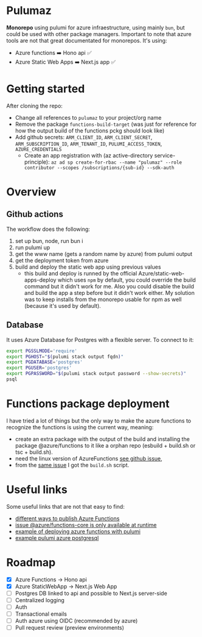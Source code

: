 # Pulumaz

**Monorepo** using pulumi for azure infraestructure, using mainly `bun`, but could be used with other package managers. Important to note that
azure tools are not that great documentated for monorepos.
It's using:

- Azure functions ➡️ Hono api ✅
- Azure Static Web Apps ➡️ Next.js app ✅

# Getting started

After cloning the repo:

- Change all references to `pulumaz` to your project/org name
- Remove the package `functions-build-target` (was just for reference for how the output build of the functions pckg should look like)
- Add github secrets: `ARM_CLIENT_ID`, `ARM_CLIENT_SECRET`, `ARM_SUBSCRIPTION_ID`, `ARM_TENANT_ID`, `PULUMI_ACCESS_TOKEN`, `AZURE_CREDENTIALS`
  - Create an app registration with (az active-directory service-principle): `az ad sp create-for-rbac --name "pulumaz" --role contributor --scopes /subscriptions/{sub-id} --sdk-auth`

# Overview

## Github actions

The workflow does the following:

1. set up bun, node, run bun i
2. run pulumi up
3. get the www name (gets a random name by azure) from pulumi output
4. get the deployment token from azure
5. build and deploy the static web app using previous values
   - this build and deploy is runned by the official Azure/static-web-apps-deploy which uses `npm` by default, you could override the build command but it didn't work for me.
     Also you could disable the build and build the app a step before but it didn't work either. My solution was to keep installs from the monorepo usable for npm as well (because it's used by default).

## Database

It uses Azure Database for Postgres with a flexible server. To connect to it:

```bash
export PGSSLMODE='require'
export PGHOST="$(pulumi stack output fqdn)"
export PGDATABASE='postgres'
export PGUSER='postgres'
export PGPASSWORD="$(pulumi stack output password --show-secrets)"
psql
```

# Functions package deployment

I have tried a lot of things but the only way to make the azure functions to recognize the functions is using the current way, meaning:

- create an extra package with the output of the build and installing the package @azure/functions to it like a orphan repo (esbuild + build.sh or tsc + build.sh).
- need the linux version of AzureFunctions [see github issue](https://github.com/Azure/azure-functions-nodejs-library/issues/260#issuecomment-2133675709),
- from the [same issue](https://github.com/Azure/azure-functions-nodejs-library/issues/260#issuecomment-2241240564) I got the `build.sh` script.

# Useful links

Some useful links that are not that easy to find:

- [different ways to publish Azure Functions](https://stackoverflow.com/questions/59745819/different-ways-to-publish-azure-function)
- [issue @azure/functions-core is only available at runtime](https://github.com/microsoft/ApplicationInsights-node.js/issues/1102)
- [example of deploying azure functions with pulumi](https://tryzero.com/blog/deploying-azure-functions-with-pulumi-and-zero)
- [example pulumi azure postgresql](https://github.com/rgl/pulumi-typescript-azure-native-postgres)

# Roadmap

- [x] Azure Functions -> Hono api
- [x] Azure StaticWebApp -> Next.js Web App
- [ ] Postgres DB linked to api and possible to Next.js server-side
- [ ] Centralized logging
- [ ] Auth
- [ ] Transactional emails
- [ ] Auth azure using OIDC (recommended by azure)
- [ ] Pull request review (preview environments)
